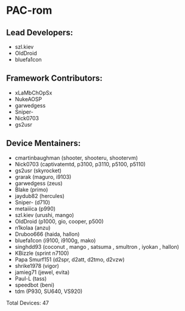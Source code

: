 PAC-rom
===========

Lead Developers:
-----------
* szl.kiev
* OldDroid
* bluefa1con

Framework Contributors:
-----------
* xLaMbChOpSx
* NukeAOSP
* garwedgess
* Sniper-
* Nick0703
* gs2usr

Device Mentainers:
----------
* cmartinbaughman (shooter, shooteru, shootervm)
* Nick0703 (captivatemtd, p3100, p3110, p5100, p5110)
* gs2usr (skyrocket)
* grarak (maguro, i9103)
* garwedgess (zeus)
* Blake (primo)
* jaydub82 (hercules)
* Sniper- (d710)
* metaiiica (p990)
* szl.kiev (urushi, mango)
* OldDroid (p1000, gio, cooper, p500)
* n1kolaa (anzu)
* Druboo666 (haida, hallon)
* bluefa1con (i9100, i9100g, mako)
* singhdd93 (coconut , mango , satsuma , smultron , iyokan , hallon)
* KBizzle (sprint n7100)
* Papa Smurf151 (d2spr, d2att, d2tmo, d2vzw)
* shrike1978 (vigor)
* jamieg71 (jewel, evita)
* Paul-L (tass)
* speedbot (beni)
* tdm (P930, SU640, VS920)

Total Devices: 47
